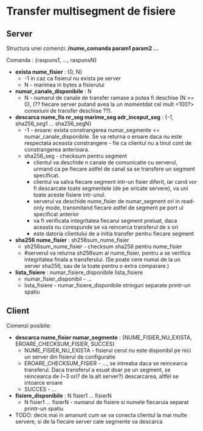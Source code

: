 # Transfer multisegment de fisiere

## Server

Structura unei comenzi: <b>/nume_comanda param1 param2 ...</b><br>

Comanda : {raspuns1, ..., raspunsN}
- <b>exista nume_fisier</b> : {0, N}
	- -1 in caz ca fisierul nu exista pe server
	- N - marimea in bytes a fisierului
- <b>numar_canale_disponibile</b> : N
	- N - numarul de canale de transfer ramase a putea fi deschise (N >= 0), (?? fiecare server putand avea la un momentdat cel mult <100?> conexiuni de transfer deschise ??).
- <b>descarca nume_fis nr_seg marime_seg adr_inceput_seg</b> : {-1, sha256_seg1 ... sha256_segN}
	- -1 - eroare: exista constrangerea numar_segmente <= numar_canale_disponibile. Se va returna o eroare daca nu este respectata aceasta constrangere - fie ca clientul nu a tinut cont de constrangerea anterioara.
	- sha256_seg - checksum pentru segment
		- clientul va deschide n canale de comunicatie cu serverul, urmand ca pe fiecare astfel de canal sa se transfere un segment specificat.
		- clientul va salva fiecare segment intr-un fisier diferit, iar cand vor fi descarcate toate segmentele (de pe oricate servere), va uni toate aceste fisiere intr-unul. 
		- serverul va deschide nume_fisier de numar_segment ori in read-only mode, transmitand fiecare astfel de segment pe port ul specificat anterior
		- va fi verificata integritatea fiecarui segment preluat, daca aceasta nu corespunde se va reincerca transferul de x ori
		- este datoria clientului de a initia transfer pentru fiecare segment
- <b>sha256 nume_fisier</b> : sh256sum_nume_fisier
	- sh256sum_nume_fisier - checksum sha256 pentru nume_fisier
	- #serverul va returna sh256sum al nume_fisier, pentru a se verifica integritatea finala a transferului. (Se poate cere numai de la un server sha256, sau de la toate pentru o extra comparare.)
- <b>lista_fisiere</b> : numar_fisiere_disponibile lista_fisiere
	- numar_fisier_disponibil - ...
	- lista_fisiere - numar_fisiere_disponibile stringuri separate printr-un spatiu

## Client

Comenzi posibile:
- <b>descarca nume_fisier numar_segmente</b> : {NUME_FISIER_NU_EXISTA, EROARE_CHECKSUM_FISIER, SUCCES}
	- NUME_FISIER_NU_EXISTA - fisierul cerut nu este disponibil pe nici un server din fisierul de configuratie
	- EROARE_CHECKSUM_FISIER - ..., se intreaba daca se reincearca transferul. Daca transferul a esuat doar pe un segment, se reincearca de (~3 ori? de la alt server?) descarcarea, altfel se intoarce eroare
	- SUCCES - ...
- <b>fisiere_disponibile</b> : N fisier1 ... fisierN
	- N fisier1 ... fisierN - numarul de fisiere si numele fiecaruia separat printr-un spatiu
- TODO: decis mai in amanunt cum se va conecta clientul la mai multe servere, si de la fiecare server cate segmente va descarca